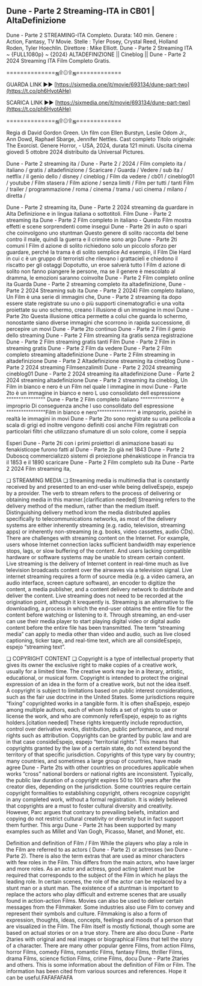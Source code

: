 ## Dune - Parte 2 Streaming-ITA in CB01 | AltaDefinizione

Dune - Parte 2 STREAMING-ITA Completo. Durata: 140 min. Genere : Action, Fantasy, TV Movie. Stelle : Tyler Posey, Crystal Reed, Holland Roden, Tyler Hoechlin. Direttore : Mike Elliott. Dune - Parte 2 Streaming ITA ~ {FULL1080p} ~ {2024} ALTADEFINIZIONE || Cineblog || Dune - Parte 2 2024 Streaming ITA Film Completo Gratis.

==============ஜ۩۞۩ஜ=============

GUARDA LINK ►► [https://sixmedia.one/it/movie/693134/dune-part-two](https://t.co/ph6HyotAHe)


SCARICA LINK ►► [https://sixmedia.one/it/movie/693134/dune-part-two](https://t.co/ph6HyotAHe)

==============ஜ۩۞۩ஜ=============

Regia di David Gordon Green. Un film con Ellen Burstyn, Leslie Odom Jr., Ann Dowd, Raphael Sbarge, Jennifer Nettles. Cast completo Titolo originale: The Exorcist. Genere Horror, - USA, 2024, durata 121 minuti. Uscita cinema giovedì 5 ottobre 2024 distribuito da Universal Pictures.

Dune - Parte 2 streaming ita / Dune - Parte 2 / 2024 / Film completo ita / italiano / gratis / altadefinizione / Scaricare / Guarda / Vedere / sub ita / netflix / il genio dello / disney / cineblog / Film da vedere / cb01 / cineblog01 / youtube / Film stasera / Film azione / senza limiti / Film per tutti / tanti Film / trailer / programmazione / roma / cinema / trama / uci cinema / milano / diretta /

Dune - Parte 2 streaming ita, Dune - Parte 2 2024 streaming da guardare in Alta Definizione e in lingua italiana o sottotitoli. Film Dune - Parte 2 streaming ita Dune - Parte 2 Film completo in italiano - Questo Film mostra effetti e scene sorprendenti come insegui Dune - Parte 2ti in auto o spari che coinvolgono uno stuntman Questo genere di solito racconta del bene contro il male, quindi la guerra e il crimine sono argo Dune - Parte 2ti comuni I Film d azione di solito richiedono solo un piccolo sforzo per guardare, perché la trama è di solito semplice Ad esempio, il Film Die Hard in cui c è un gruppo di terroristi che rilevano i grattacieli e chiedono il riscatto per gli ostaggi Dopotutto, un eroe salverà tutto I Film d azione di solito non fanno piangere le persone, ma se il genere è mescolato al dramma, le emozioni saranno coinvolte Dune - Parte 2 Film completo online ita Guarda Dune - Parte 2 streaming completo ita altadefinizione, Dune - Parte 2 2024 Streaming sub ita Dune - Parte 2 2024) Film completo italiano, Un Film è una serie di immagini che, Dune - Parte 2 streaming ita dopo essere state registrate su uno o più supporti cinematografici e una volta proiettate su uno schermo, creano l illusione di un immagine in movi Dune - Parte 2to Questa illusione ottica permette a colui che guarda lo schermo, nonostante siano diverse immagini che scorrono in rapida successione, di percepire un movi Dune - Parte 2to continuo Dune - Parte 2 Film il genio dello streaming Dune - Parte 2 Film streaming ita gratis senza registrazione Dune - Parte 2 Film streaming gratis tanti Film Dune - Parte 2 Film in streaming gratis Dune - Parte 2 Film da vedere Dune - Parte 2 Film completo streaming altadefinizione Dune - Parte 2 Film streaming in altadefinizione Dune - Parte 2 Altadefinizione streaming ita cineblog Dune - Parte 2 2024 streaming Filmsenzalimiti Dune - Parte 2 2024 streaming cineblog01 Dune - Parte 2 2024 streaming ita altadefinizione Dune - Parte 2 2024 streaming altadefinizione Dune - Parte 2 streaming ita cineblog, Un Film in bianco e nero è un Film nel quale l immagine in movi Dune - Parte 2to è un immagine in bianco e nero L uso consolidato dell espressione """""""""""""""" Dune - Parte 2 Film completo italiano """""""""""""""" è improprio Di conseguenza anche l uso consolidato dell espressione """"""""""""""""Film in bianco e nero"""""""""""""""" è improprio, poiché in realtà le immagini in movi Dune - Parte 2to sono registrate su una pellicola a scala di grigi ed inoltre vengono definiti così anche Film registrati con particolari filtri che utilizzano sfumature di un solo colore, come il seppia

Esperi Dune - Parte 2ti con i primi proiettori di animazione basati su fenakisticope furono fatti al Dune - Parte 2o già nel 1843 Dune - Parte 2 Duboscq commercializzò sistemi di proiezione phénakisticope in Francia tra il 1853 e il 1890 scaricare Dune - Parte 2 Film completo sub ita Dune - Parte 2 2024 Film streaming ita,

❏ STREAMING MEDIA ❏ Streaming media is multimedia that is constantly received by and presented to an end-user while being deliveEspejo, espejo by a provider. The verb to stream refers to the process of delivering or obtaining media in this manner.[clarification needed] Streaming refers to the delivery method of the medium, rather than the medium itself. Distinguishing delivery method krom the media distributed applies specifically to telecommunications networks, as most of the delivery systems are either inherently streaming (e.g. radio, television, streaming apps) or inherently non-streaming (e.g. books, video cassettes, audio CDs). There are challenges with streaming content on the Internet. For example, users whose Internet connection lacks sufficient bandwidth may experience stops, lags, or slow buffering of the content. And users lacking compatible hardware or software systems may be unable to stream certain content. Live streaming is the delivery of Internet content in real-time much as live television broadcasts content over the airwaves via a television signal. Live internet streaming requires a form of source media (e.g. a video camera, an audio interface, screen capture software), an encoder to digitize the content, a media publisher, and a content delivery network to distribute and deliver the content. Live streaming does not need to be recorded at the origination point, although it krequently is. Streaming is an alternative to file downloading, a process in which the end-user obtains the entire file for the content before watching or listening to it. Through streaming, an end-user can use their media player to start playing digital video or digital audio content before the entire file has been transmitted. The term “streaming media” can apply to media other than video and audio, such as live closed captioning, ticker tape, and real-time text, which are all consideEspejo, espejo “streaming text”.

❏ COPYRIGHT CONTENT ❏ Copyright is a type of intellectual property that gives its owner the exclusive right to make copies of a creative work, usually for a limited time. The creative work may be in a literary, artistic, educational, or musical form. Copyright is intended to protect the original expression of an idea in the form of a creative work, but not the idea itself. A copyright is subject to limitations based on public interest considerations, such as the fair use doctrine in the United States. Some jurisdictions require “fixing” copyrighted works in a tangible form. It is often shaEspejo, espejo among multiple authors, each of whom holds a set of rights to use or license the work, and who are commonly referEspejo, espejo to as rights holders.[citation needed] These rights krequently include reproduction, control over derivative works, distribution, public performance, and moral rights such as attribution. Copyrights can be granted by public law and are in that case consideEspejo, espejo “territorial rights”. This means that copyrights granted by the law of a certain state, do not extend beyond the territory of that specific jurisdiction. Copyrights of this type vary by country; many countries, and sometimes a large group of countries, have made agree Dune - Parte 2ts with other countries on procedures applicable when works “cross” national borders or national rights are inconsistent. Typically, the public law duration of a copyright expires 50 to 100 years after the creator dies, depending on the jurisdiction. Some countries require certain copyright formalities to establishing copyright, others recognize copyright in any completed work, without a formal registration. It is widely believed that copyrights are a must to foster cultural diversity and creativity. However, Parc argues that contrary to prevailing beliefs, imitation and copying do not restrict cultural creativity or diversity but in fact support them further. This argu Dune - Parte 2t has been supported by many examples such as Millet and Van Gogh, Picasso, Manet, and Monet, etc.

Definition and definition of Film / Film While the players who play a role in the Film are referred to as actors ( Dune - Parte 2) or actresses (wo Dune - Parte 2). There is also the term extras that are used as minor characters with few roles in the Film. This differs from the main actors, who have larger and more roles. As an actor and actress, good acting talent must be required that corresponds to the subject of the Film in which he plays the leading role. In certain scenes, the role of the actor can be replaced by a stunt man or a stunt man. The existence of a stuntman is important to replace the actors who play difficult and extreme scenes that are usually found in action-action Films. Movies can also be used to deliver certain messages from the Filmmaker. Some industries also use Film to convey and represent their symbols and culture. Filmmaking is also a form of expression, thoughts, ideas, concepts, feelings and moods of a person that are visualized in the Film. The Film itself is mostly fictional, though some are based on actual stories or on a true story. There are also docu Dune - Parte 2taries with original and real images or biographical Films that tell the story of a character. There are many other popular genre Films, from action Films, horror Films, comedy Films, romantic Films, fantasy Films, thriller Films, drama Films, science fiction Films, crime Films, docu Dune - Parte 2taries and others. This is some information about the definition of Film or Film. The information has been cited from various sources and references. Hope it can be useful.FAFAFAFAFA
